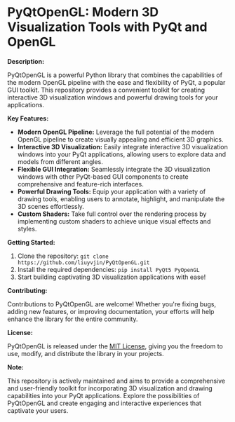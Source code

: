 # PyQtOpenGL: Modern 3D Visualization Tools with PyQt and OpenGL

**Description:**

PyQtOpenGL is a powerful Python library that combines the capabilities of the modern OpenGL pipeline with the ease and flexibility of PyQt, a popular GUI toolkit. This repository provides a convenient toolkit for creating interactive 3D visualization windows and powerful drawing tools for your applications.

**Key Features:**

- **Modern OpenGL Pipeline:** Leverage the full potential of the modern OpenGL pipeline to create visually appealing and efficient 3D graphics.
- **Interactive 3D Visualization:** Easily integrate interactive 3D visualization windows into your PyQt applications, allowing users to explore data and models from different angles.
- **Flexible GUI Integration:** Seamlessly integrate the 3D visualization windows with other PyQt-based GUI components to create comprehensive and feature-rich interfaces.
- **Powerful Drawing Tools:** Equip your application with a variety of drawing tools, enabling users to annotate, highlight, and manipulate the 3D scenes effortlessly.
- **Custom Shaders:** Take full control over the rendering process by implementing custom shaders to achieve unique visual effects and styles.

**Getting Started:**

1. Clone the repository: `git clone https://github.com/liuyvjin/PyQtOpenGL.git`
2. Install the required dependencies: `pip install PyQt5 PyOpenGL`
3. Start building captivating 3D visualization applications with ease!

**Contributing:**

Contributions to PyQtOpenGL are welcome! Whether you're fixing bugs, adding new features, or improving documentation, your efforts will help enhance the library for the entire community.

**License:**

PyQtOpenGL is released under the [MIT License](https://opensource.org/licenses/MIT), giving you the freedom to use, modify, and distribute the library in your projects.

**Note:**

This repository is actively maintained and aims to provide a comprehensive and user-friendly toolkit for incorporating 3D visualization and drawing capabilities into your PyQt applications. Explore the possibilities of PyQtOpenGL and create engaging and interactive experiences that captivate your users.

